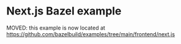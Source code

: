 # Next.js Bazel example

MOVED: this example is now located at
<https://github.com/bazelbuild/examples/tree/main/frontend/next.js>
